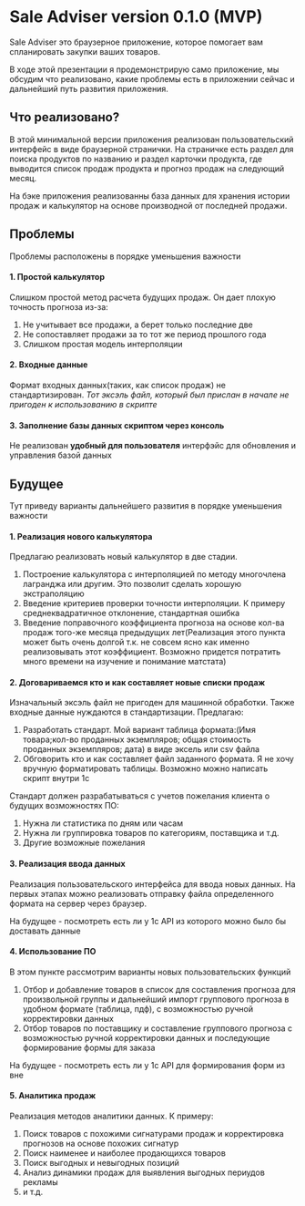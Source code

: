 # Sale Adviser version 0.1.0 (MVP)

Sale Adviser это браузерное приложение,
которое помогает вам спланировать закупки 
ваших товаров.  

В ходе этой презентации я продемонстрирую само приложение,
мы обсудим что реализовано, какие проблемы
есть в приложении сейчас и дальнейший путь
развития приложения. 

## Что реализовано?

В этой минимальной версии приложения реализован 
пользовательский интерфейс в виде браузерной 
странички. На страничке есть раздел для поиска
продуктов по названию и раздел карточки продукта,
где выводится список продаж продукта и прогноз продаж
на следующий месяц.

На бэке приложения реализованны база данных 
для хранения истории продаж и калькулятор
на основе производной от последней продажи.

## Проблемы 

Проблемы расположены в порядке уменьшения важности

#### 1. Простой калькулятор 

Слишком простой метод расчета будущих продаж.
Он дает плохую точность прогноза из-за:
1. Не учитывает все продажи, а берет только последние две
2. Не сопоставляет продажи за то тот же период прошлого года
3. Слишком простая модель интерполяции 

#### 2. Входные данные 

Формат входных данных(таких, как список продаж)
не стандартизирован. *Тот эксэль файл, который был
прислан в начале не пригоден к использованию в скрипте*


#### 3. Заполнение базы данных скриптом через консоль 

Не реализован **удобный для пользователя**
интерфэйс для обновления и управления базой данных


## Будущее 

Тут приведу варианты дальнейшего развития 
в порядке уменьшения важности

#### 1. Реализация нового калькулятора 

Предлагаю реализовать новый калькулятор в две 
стадии. 
1. Построение калькулятора с интерполяцией по 
методу многочлена лагранджа или другим. 
Это позволит сделать хорошую экстраполяцию
2. Введение критериев проверки точности 
интерполяции. К примеру среднеквадратичное
отклонение, стандартная ошибка 
3. Введение поправочного коэффициента прогноза
на основе кол-ва продаж того-же месяца 
предыдущих лет(Реализация этого пункта может 
быть очень долгой т.к. не совсем ясно как
именно реализовывать этот коэффициент. 
Возможно придется потратить много времени 
на изучение и понимание матстата)

#### 2. Договариваемся кто и как составляет новые списки продаж

Изначальный эксэль файл не пригоден для машинной
обработки. Также входные данные нуждаются 
в стандартизации. Предлагаю:
1. Разработать стандарт. Мой вариант таблица 
формата:(Имя товара;кол-во проданных экземпляров;
общая стоимость проданных экземпляров; дата)
в виде эксель или csv файла 
2. Обговорить кто и как составляет файл заданного 
формата. Я не хочу вручную форматировать таблицы.
Возможно можно написать скрипт внутри 1с 

Стандарт должен разрабатываться с учетов пожелания
клиента о будущих возможностях ПО:
1. Нужна ли статистика по дням или часам 
2. Нужна ли группировка товаров по категориям,
поставщика и т.д.
3. Другие возможные пожелания 

#### 3. Реализация ввода данных 

Реализация пользовательского интерфейса для ввода 
новых данных. На первых этапах можно реализовать 
отправку файла определенного формата на сервер
через браузер. 

На будущее - посмотреть есть ли 
у 1с API из которого можно было бы доставать данные

#### 4. Использование ПО

В этом пункте рассмотрим варианты новых 
пользовательских функций 
1. Отбор и добавление товаров в список
для составления прогноза для произвольной группы и дальнейший 
импорт группового прогноза в удобном формате
(таблица, пдф), с возможностью ручной корректировки данных
2. Отбор товаров по поставщику и составление 
группового прогноза с возможностью ручной 
корректировки данных и последующие формирование 
формы для заказа

На будущее -
посмотреть есть ли у 1с API для формирования форм
из вне 

#### 5. Аналитика продаж

Реализация методов аналитики данных. К 
примеру:
1. Поиск товаров с похожими сигнатурами продаж
и корректировка прогнозов на основе похожих сигнатур
2. Поиск наименее и наиболее продающихся товаров
3. Поиск выгодных и невыгодных позиций
4. Анализ динамики продаж для выявления 
выгодных периудов рекламы 
5. и т.д.